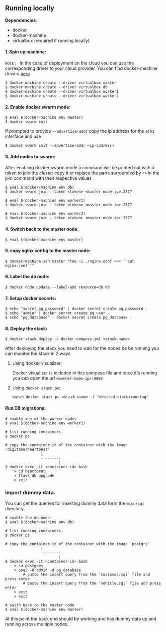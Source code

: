 
## Running locally

**Dependencies**:

- docker
- docker-machine
- virtualbox (required if running locally)


#### 1. Spin up machine:

`NOTE: ` In the case of deployment on the cloud you can use the corresponding driver to your cloud provider. You can 
find docker-machine drivers [here](https://docs.docker.com/machine/drivers/) 

```
$ docker-machine create --driver virtualbox master
$ docker-machine create --driver virtualbox db
$ docker-machine create --driver virtualbox worker1
$ docker-machine create --driver virtualbox worker2
```


#### 2. Enable docker swarm mode:

```
$ eval $(docker-machine env master)
$ docker swarm init
```

If prompted to provide `--advertise-addr` copy the ip address for the `eth1` interface and use

```
$ docker swarm init --advertise-addr <ip-address>
``` 

#### 3. Add nodes to swarm:

After enabling docker swarm mode a command will be printed out with a token to join the cluster copy it or replace the 
parts surrounded by `<>` in the join command with their respective values

```
$ eval $(docker-machine env db)
$ docker swarm join --token <token> <master-node-ip>:2377

$ eval $(docker-machine env worker1)
$ docker swarm join --token <token> <master-node-ip>:2377

$ eval $(docker-machine env worker2)
$ docker swarm join --token <token> <master-node-ip>:2377
```

#### 4. Switch back to the master node:

```
$ eval $(docker-machine env master)
```

#### 5. copy nginx config to the master node:

```
$ docker-machine ssh master "tee -i ./nginx.conf <<< '`cat nginx.conf`'"
```


#### 6. Label the db node:

```
$ docker node update --label-add resource=db db
```


#### 7. Setup docker secrets:

```
$ echo "secret_pg_password" | docker secret create pg_password -
$ echo "admin" | docker secret create pg_user -
$ echo "pg_database" | docker secret create pg_database -
```

#### 8. Deploy the stack:

```
$ docker stack deploy -c docker-compose.yml <stack-name>
```

After deploying the stack you need to wait for the nodes be be running you can monitor the stack in 2 ways
    
   1. Using docker visualizer:
        
        Docker visualizer is included in this compose file and once it's running you can open the url `<master-node-ip>:8080`
   2. Using `docker stack ps`:
   
        `watch docker stack ps <stack-name> -f "desired-state=running"`   
  

#### Run DB migrations:
```
# enable one of the worker nodes
$ eval $(docker-machine env worker1)

# list running containers.
$ docker ps

# copy the container-id of the container with the image 'digitamo/heartbeat'
                |
                ---------
                        |
$ docker exec -it <container-id> bash
    > cd heartbeat
    > flask db upgrade
    > exit
```

### Import dummy data.

You can get the queries for inserting dummy data form the `misc/sql` directory.

```
# enable the db node
$ eval $(docker-machine env db)

# list running containers.
$ docker ps

# copy the container-id of the container with the image 'postgre'
                |
                ---------
                        |
$ docker exec -it <container-id> bash
    > su postgres
    > psql -U admin -d pg_database          
        # paste the insert query from the 'customer.sql` file and press enter
        # paste the insert query from the 'vehicle.sql` file and press enter
    > exit
    > exit

# swith back to the master node
$ eval $(docker-machine env master)
```

At this point the back end should be working and has dummy data up and running across multiple nodes. 
